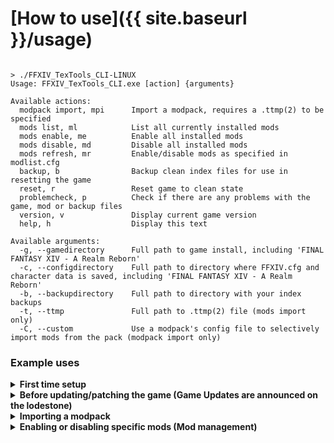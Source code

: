 # [How to use]({{ site.baseurl }}/usage)

```

> ./FFXIV_TexTools_CLI-LINUX
Usage: FFXIV_TexTools_CLI.exe [action] {arguments}

Available actions:
  modpack import, mpi      Import a modpack, requires a .ttmp(2) to be specified
  mods list, ml            List all currently installed mods
  mods enable, me          Enable all installed mods
  mods disable, md         Disable all installed mods
  mods refresh, mr         Enable/disable mods as specified in modlist.cfg
  backup, b                Backup clean index files for use in resetting the game
  reset, r                 Reset game to clean state
  problemcheck, p          Check if there are any problems with the game, mod or backup files
  version, v               Display current game version
  help, h                  Display this text

Available arguments:
  -g, --gamedirectory      Full path to game install, including 'FINAL FANTASY XIV - A Realm Reborn'
  -c, --configdirectory    Full path to directory where FFXIV.cfg and character data is saved, including 'FINAL FANTASY XIV - A Realm Reborn'
  -b, --backupdirectory    Full path to directory with your index backups
  -t, --ttmp               Full path to .ttmp(2) file (mods import only)
  -C, --custom             Use a modpack's config file to selectively import mods from the pack (modpack import only)

```
### Example uses

<details>
<summary>
  <b>First time setup</b>
</summary>
  
This is only a recommended first time setup. You are not required to make use of the config file created by this application, as all required directories can be specified through commandline instead.

1. The first run will create the application's config file
```
> ./FFXIV_TexTools_CLI-LINUX
```
2. Edit the config file with your editor of choice
```
> nano ~/.config/FFXIV_TexTools_CLI/config.cfg
```
3. Create a backup of your clean index files
```
> ./FFXIV_TexTools_CLI-LINUX backup
```

You are now ready to start modding the game.

</details>

<details>
<summary>
  <b>Before updating/patching the game (Game Updates are announced on the lodestone)</b>
</summary>
  
#### Before game patch
You can either:
1. Disable all mods
```
> ./FFXIV_TexTools_CLI-LINUX mods disable -g /path/to/FINAL\ FANTASY\ XIV\ - A\ Realm\ Reborn
```
2. Reset the game's files entirely 
```
> ./FFXIV_TexTools_CLI-LINUX reset -g /path/to/FINAL\ FANTASY\ XIV\ - A\ Realm\ Reborn -b /path/to/index/backups
```

#### After game patch
Backup the new index files first
```
> ./FFXIV_TexTools_CLI-LINUX backup -g /path/to/FINAL\ FANTASY\ XIV\ - A\ Realm\ Reborn -b /path/to/index/backups
```
Depending on the chosen step before patching, you now either:
1. Re-enable all mods
```
> ./FFXIV_TexTools_CLI-LINUX mods enable -g /path/to/FINAL\ FANTASY\ XIV\ - A\ Realm\ Reborn
```
2. Import your modpacks from scratch
```
> ./FFXIV_TexTools_CLI-LINUX modpack import -g /path/to/FINAL\ FANTASY\ XIV\ - A\ Realm\ Reborn -t /path/to/modpack.ttmp2
```
</details>


<details>
<summary>
  <b>Importing a modpack</b>
</summary>

Importing a full modpack
```
> ./FFXIV_TexTools_CLI-LINUX mpi -t /path/to/modpack.ttmp2
```
Selectively importing mods from a modpack
```
> ./FFXIV_TexTools_CLI-LINUX mpi -t /path/to/modpack.ttmp2 --custom
> nano ~/.config/FFXIV_TexTools_CLI/ModPacks/modpack.cfg
> ./FFXIV_TexTools_CLI-LINUX mpi -t /path/to/modpack.ttmp2 --custom
```

</details>


<details>
<summary>
  <b>Enabling or disabling specific mods (Mod management)</b>
</summary>

Edit the modlist.cfg file within your operatingsystem's configuration directory. 
Set Enabled to True or False depending on what you want.
 Then run:
 ```
 > ./FFXIV_TexTools_CLI-LINUX mr
 ```
 or
 ```
 > ./FFXIV_TexTools_CLI-LINUX mods refresh
 ```
 
 </details>
